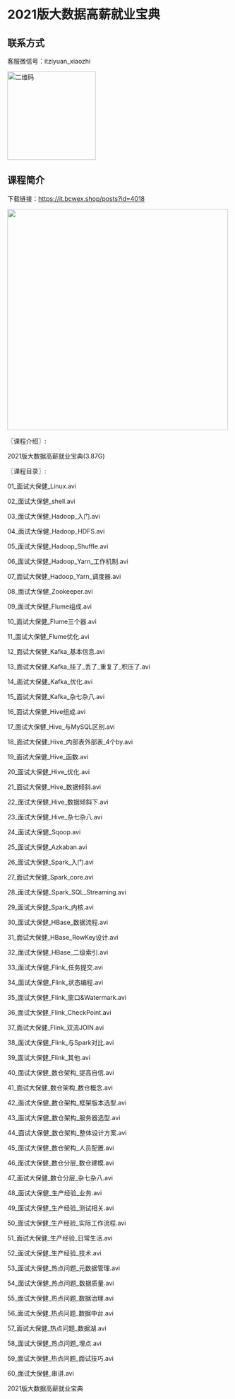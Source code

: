# 2021版大数据高薪就业宝典

## 联系方式

客服微信号：itziyuan_xiaozhi

<img src="https://ziyuanyun.oss-cn-guangzhou.aliyuncs.com/common/20240614073449/666b82192834a.jpg" width="200" height="200" alt="二维码">

## 课程简介

下载链接：https://it.bcwex.shop/posts?id=4018

<img src="https://ziyuanyun.oss-cn-guangzhou.aliyuncs.com/yun/20240515185548/664494b47d501.jpg" width="500" alt="">

  〖课程介绍〗:

 2021版大数据高薪就业宝典(3.87G)

 〖课程目录〗:

 01_面试大保健_Linux.avi

 02_面试大保健_shell.avi

 03_面试大保健_Hadoop_入门.avi

 04_面试大保健_Hadoop_HDFS.avi

 05_面试大保健_Hadoop_Shuffle.avi

 06_面试大保健_Hadoop_Yarn_工作机制.avi

 07_面试大保健_Hadoop_Yarn_调度器.avi

 08_面试大保健_Zookeeper.avi

 09_面试大保健_Flume组成.avi

 10_面试大保健_Flume三个器.avi

 11_面试大保健_Flume优化.avi

 12_面试大保健_Kafka_基本信息.avi

 13_面试大保健_Kafka_挂了_丢了_重复了_积压了.avi

 14_面试大保健_Kafka_优化.avi

 15_面试大保健_Kafka_杂七杂八.avi

 16_面试大保健_Hive组成.avi

 17_面试大保健_Hive_与MySQL区别.avi

 18_面试大保健_Hive_内部表外部表_4个by.avi

 19_面试大保健_Hive_函数.avi

 20_面试大保健_Hive_优化.avi

 21_面试大保健_Hive_数据倾斜.avi

 22_面试大保健_Hive_数据倾斜下.avi

 23_面试大保健_Hive_杂七杂八.avi

 24_面试大保健_Sqoop.avi

 25_面试大保健_Azkaban.avi

 26_面试大保健_Spark_入门.avi

 27_面试大保健_Spark_core.avi

 28_面试大保健_Spark_SQL_Streaming.avi

 29_面试大保健_Spark_内核.avi

 30_面试大保健_HBase_数据流程.avi

 31_面试大保健_HBase_RowKey设计.avi

 32_面试大保健_HBase_二级索引.avi

 33_面试大保健_Flink_任务提交.avi

 34_面试大保健_Flink_状态编程.avi

 35_面试大保健_Flink_窗口&amp;Watermark.avi

 36_面试大保健_Flink_CheckPoint.avi

 37_面试大保健_Flink_双流JOIN.avi

 38_面试大保健_Flink_与Spark对比.avi

 39_面试大保健_Flink_其他.avi

 40_面试大保健_数仓架构_提高自信.avi

 41_面试大保健_数仓架构_数仓概念.avi

 42_面试大保健_数仓架构_框架版本选型.avi

 43_面试大保健_数仓架构_服务器选型.avi

 44_面试大保健_数仓架构_整体设计方案.avi

 45_面试大保健_数仓架构_人员配置.avi

 46_面试大保健_数仓分层_数仓建模.avi

 47_面试大保健_数仓分层_杂七杂八.avi

 48_面试大保健_生产经验_业务.avi

 49_面试大保健_生产经验_测试相关.avi

 50_面试大保健_生产经验_实际工作流程.avi

 51_面试大保健_生产经验_日常生活.avi

 52_面试大保健_生产经验_技术.avi

 53_面试大保健_热点问题_元数据管理.avi

 54_面试大保健_热点问题_数据质量.avi

 55_面试大保健_热点问题_数据治理.avi

 56_面试大保健_热点问题_数据中台.avi

 57_面试大保健_热点问题_数据湖.avi

 58_面试大保健_热点问题_埋点.avi

 59_面试大保健_热点问题_面试技巧.avi

 60_面试大保健_串讲.avi 

 2021版大数据高薪就业宝典



  